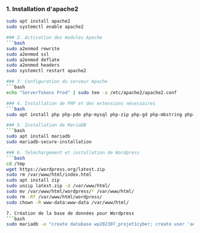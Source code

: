 ### 1. Installation d'apache2
   ```bash
   sudo apt install apache2
   sudo systemctl enable apache2

### 2. Activation des modules Apache
  ```bash
   sudo a2enmod rewrite
   sudo a2enmod ssl
   sudo a2enmod deflate
   sudo a2enmod headers
   sudo systemctl restart apache2

### 3. Configuration du serveur Apache
```bash
echo "ServerTokens Prod" | sudo tee -a /etc/apache2/apache2.conf

### 4. Installation de PHP et des extensions nécessaires
```bash
sudo apt install php php-pdo php-mysql php-zip php-gd php-mbstring php-curl php-xml php-pear php-bcmath

### 5. Installation de MariaDB
```bash
sudo apt install mariadb
sudo mariadb-secure-installation

### 6. Téléchargement et installation de Wordpress
```bash
cd /tmp
wget https://wordpress.org/latest.zip
sudo rm /var/www/html/index.html
sudo apt install zip
sudo unzip latest.zip -d /var/www/html/
sudo mv /var/www/html/wordpress/* /var/www/html/
sudo rm -Rf /var/www/html/wordpress/
sudo chown -R www-data:www-data /var/www/html/

7. Création de la base de données pour Wordpress
```bash
sudo mariadb -e "create database wp202307_projet1cyber; create user 'adminwp202307_projet1cyber'@localhost IDENTIFIED BY 'Notre-super-m0t-de-passe!'; GRANT ALL PRIVILEGES ON wp202307_projetcyber* TO adminwp202307_projet1cyber@localhost; flush privileges; exit;"
